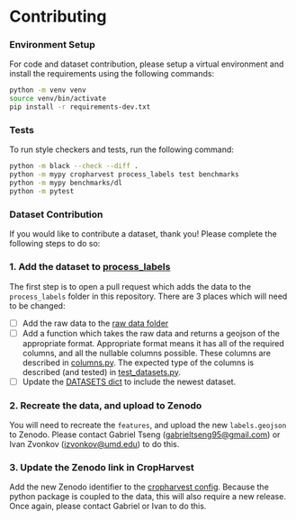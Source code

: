 # Contributing

### Environment Setup
For code and dataset contribution, please setup a virtual environment and install the requirements using the following commands:

```bash
python -m venv venv
source venv/bin/activate
pip install -r requirements-dev.txt
```

### Tests
To run style checkers and tests, run the following command:
```bash
python -m black --check --diff .
python -m mypy cropharvest process_labels test benchmarks
python -m mypy benchmarks/dl
python -m pytest
```

### Dataset Contribution
If you would like to contribute a dataset, thank you! Please complete the following steps to do so:

### 1. Add the dataset to [process_labels](process_labels)
The first step is to open a pull request which adds the data to the `process_labels` folder in this repository. There are 3 places which will need to be changed:

* [ ] Add the raw data to the [raw data folder](process_labels/raw_data)
* [ ] Add a function which takes the raw data and returns a geojson of the appropriate format. Appropriate format means it has all of the required columns, and all the nullable columns possible. These columns are described in [columns.py](cropharvest/columns.py). The expected type of the columns is described (and tested) in [test_datasets.py](test/process_labels/test_datasets.py).
* [ ] Update the [DATASETS dict](process_labels/datasets.py) to include the newest dataset.

### 2. Recreate the data, and upload to Zenodo
You will need to recreate the `features`, and upload the new `labels.geojson` to Zenodo. Please contact Gabriel Tseng (gabrieltseng95@gmail.com) or Ivan Zvonkov (izvonkov@umd.edu) to do this.

### 3. Update the Zenodo link in CropHarvest
Add the new Zenodo identifier to the [cropharvest config](cropharvest/config.py). Because the python package is coupled to the data, this will also require a new release. Once again, please contact Gabriel or Ivan to do this.
